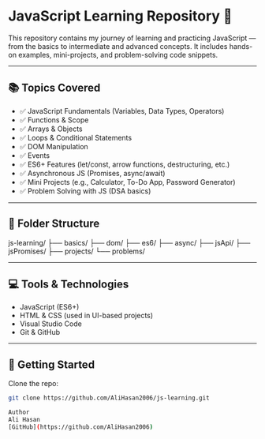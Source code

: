 # JavaScript Learning Repository 🚀

This repository contains my journey of learning and practicing JavaScript — from the basics to intermediate and advanced concepts. It includes hands-on examples, mini-projects, and problem-solving code snippets.

---

## 📚 Topics Covered

- ✅ JavaScript Fundamentals (Variables, Data Types, Operators)
- ✅ Functions & Scope
- ✅ Arrays & Objects
- ✅ Loops & Conditional Statements
- ✅ DOM Manipulation
- ✅ Events
- ✅ ES6+ Features (let/const, arrow functions, destructuring, etc.)
- ✅ Asynchronous JS (Promises, async/await)
- ✅ Mini Projects (e.g., Calculator, To-Do App, Password Generator)
- ✅ Problem Solving with JS (DSA basics)

---

## 📁 Folder Structure

js-learning/
├── basics/
├── dom/
├── es6/
├── async/
├── jsApi/
├── jsPromises/
├── projects/
└── problems/


---

## 💻 Tools & Technologies

- JavaScript (ES6+)
- HTML & CSS (used in UI-based projects)
- Visual Studio Code
- Git & GitHub

---

## 🚀 Getting Started

Clone the repo:
```bash
git clone https://github.com/AliHasan2006/js-learning.git

Author
Ali Hasan
[GitHub](https://github.com/AliHasan2006)



